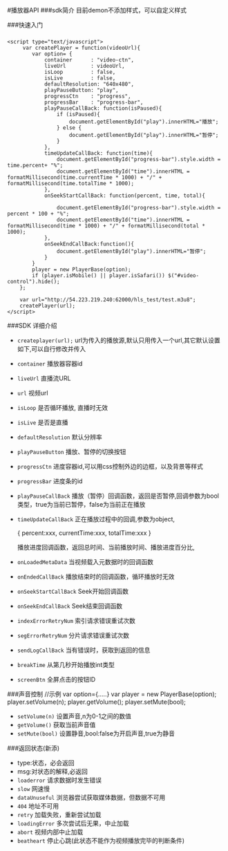 #播放器API
###sdk简介
目前demon不添加样式，可以自定义样式

###快速入门
	<script type="text/javascript" src="player.js"></script>

###
	<script type="text/javascript">
		 var createPlayer = function(videoUrl){
	        var option= {
	            container      : "video-ctn",
	            liveUrl        : videoUrl,
	            isLoop         : false,
	            isLive         : false,
	            defaultResolution: "640x480",
	            playPauseButton: "play",
	            progressCtn    : "progress",
	            progressBar    : "progress-bar",
	            playPauseCallBack: function(isPaused){
	                if (isPaused){
	                    document.getElementById("play").innerHTML="播放";
	                } else {
	                    document.getElementById("play").innerHTML="暂停";
	                }
	            },
	            timeUpdateCallBack: function(time){
	                document.getElementById("progress-bar").style.width = time.percent+ "%";
	                document.getElementById("time").innerHTML = formatMillisecond(time.currentTime * 1000) + "/" + formatMillisecond(time.totalTime * 1000);
	            },
	            onSeekStartCallBack: function(percent, time, total){
					
	                document.getElementById("progress-bar").style.width = percent * 100 + "%";
	                document.getElementById("time").innerHTML = formatMillisecond(time * 1000) + "/" + formatMillisecond(total * 1000);
	            },
				onSeekEndCallBack:function(){
					document.getElementById("play").innerHTML="暂停";
				}
	        }
	        player = new PlayerBase(option);
	        if (player.isMobile() || player.isSafari()) $("#video-control").hide();
	    };
	
		var url="http://54.223.219.240:62000/hls_test/test.m3u8";
		createPlayer(url);
	</script>

###SDK 详细介绍

- `createplayer(url);` url为传入的播放源,默认只用传入一个url,其它默认设置如下,可以自行修改并传入

- `container` 播放器容器id

- `liveUrl` 直播流URL

- `url` 视频url

- `isLoop` 是否循环播放, 直播时无效

- `isLive` 是否是直播

- `defaultResolution` 默认分辨率


- `playPauseButton` 播放、暂停的切换按钮

- `progressCtn` 进度容器id,可以用css控制外边的边框，以及背景等样式

- `progressBar` 进度条的id

- `playPauseCallBack` 播放（暂停）回调函数，返回是否暂停,回调参数为bool类型，true为当前已暂停，false为当前正在播放

- `timeUpdateCallBack` 正在播放过程中的回调,参数为object,

	{
		percent:xxx,
		currentTime:xxx,
		totalTime:xxx
	}

	播放进度回调函数，返回总时间、当前播放时间、播放进度百分比,

- `onLoadedMetaData` 当视频载入元数据时的回调函数

- `onEndedCallBack` 播放结束时的回调函数，循环播放时无效

- `onSeekStartCallBack` Seek开始回调函数

- `onSeekEndCallBack` Seek结束回调函数

- `indexErrorRetryNum` 索引请求错误重试次数

- `segErrorRetryNum` 分片请求错误重试次数
- `sendLogCallBack`  当有错误时，获取到返回的信息
- `breakTime`  从第几秒开始播放int类型
- `screenBtn`  全屏点击的按钮ID

###声音控制
	//示例
	var option={.....}
    var player = new PlayerBase(option);
	player.setVolume(n);
	player.getVolume();
	player.setMute(bool);

- `setVolume(n)` 设置声音,n为0-1之间的数值
- `getVolume()` 获取当前声音值
- `setMute(bool)` 设置静音,bool:false为开启声音,true为静音

###返回状态(新添) 
-	type:状态，必会返回
-	msg:对状态的解释,必返回
- `loaderror` 请求数据时发生错误
- `slow` 网速慢
- `dataUnuseful` 浏览器尝试获取媒体数据，但数据不可用
- `404` 地址不可用
- `retry` 加载失败，重新尝试加载
- `loadingError` 多次尝试后无果，中止加载
- `abort` 视频内部中止加载
- `beatheart` 停止心跳(此状态不能作为视频播放完毕的判断条件)